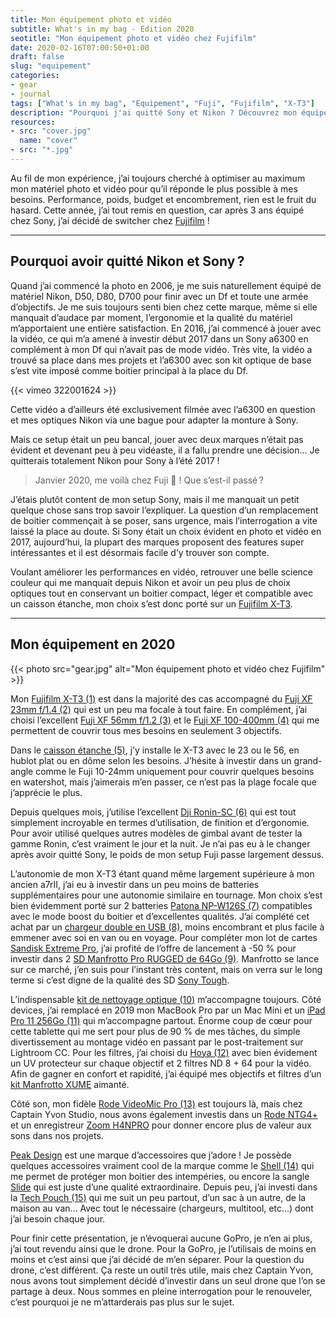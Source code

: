 ```yaml
---
title: Mon équipement photo et vidéo
subtitle: What's in my bag - Edition 2020
seotitle: "Mon équipement photo et vidéo chez Fujifilm"
date: 2020-02-16T07:00:50+01:00
draft: false
slug: "equipement"
categories:
- gear
- journal
tags: ["What's in my bag", "Equipement", "Fuji", "Fujifilm", "X-T3"]
description: "Pourquoi j'ai quitté Sony et Nikon ? Découvrez mon équipement photo et vidéo chez Fujifilm et tout ce qu'il y a dans mon sac photo en 2020."
resources:
- src: "cover.jpg"
  name: "cover"
- src: "*.jpg"
---
```


Au fil de mon expérience, j’ai toujours cherché à optimiser au maximum mon matériel photo et vidéo pour qu’il réponde le plus possible à mes besoins. Performance, poids, budget et encombrement, rien est le fruit du hasard.
Cette année, j’ai tout remis en question, car après 3 ans équipé chez Sony, j’ai décidé de switcher chez [Fujifilm](https://www.digit-photo.com/partenaire/Fujifilm/?dpa_id=23) !

***

## Pourquoi avoir quitté Nikon et Sony ?

Quand j’ai commencé la photo en 2006, je me suis naturellement équipé de matériel Nikon, D50, D80, D700 pour finir avec un Df et toute une armée d’objectifs. Je me suis toujours senti bien chez cette marque, même si elle manquait d’audace par moment, l’ergonomie et la qualité du matériel m’apportaient une entière satisfaction.
En 2016, j’ai commencé à jouer avec la vidéo, ce qui m’a amené à investir début 2017 dans un Sony a6300 en complément à mon Df qui n’avait pas de mode vidéo. Très vite, la vidéo a trouvé sa place dans mes projets et l’a6300 avec son kit optique de base s’est vite imposé comme boitier principal à la place du Df.

<div>
{{< vimeo 322001624 >}}
</div>

Cette vidéo a d’ailleurs été exclusivement filmée avec l’a6300 en question et mes optiques Nikon via une bague pour adapter la monture à Sony.

Mais ce setup était un peu bancal, jouer avec deux marques n’était pas évident et devenant peu à peu vidéaste, il a fallu prendre une décision… Je quitterais totalement Nikon pour Sony à l’été 2017 !

> Janvier 2020, me voilà chez Fuji 🤔 ! Que s’est-il passé ?

J’étais plutôt content de mon setup Sony, mais il me manquait un petit quelque chose sans trop savoir l’expliquer. La question d’un remplacement de boitier commençait à se poser, sans urgence, mais l’interrogation a vite laissé la place au doute.
Si Sony était un choix évident en photo et vidéo en 2017, aujourd’hui, la plupart des marques proposent des features super intéressantes et il est désormais facile d’y trouver son compte.

Voulant améliorer les performances en vidéo, retrouver une belle science couleur qui me manquait depuis Nikon et avoir un peu plus de choix optiques tout en conservant un boitier compact, léger et compatible avec un caisson étanche, mon choix s’est donc porté sur un [Fujifilm X-T3](https://www.digit-photo.com/FUJI-X-T3-Boitier-Nu-Noir-rFUJIXT3BK.html?dpa_id=23).

***

## Mon équipement en 2020

{{< photo src="gear.jpg" alt="Mon équipement photo et vidéo chez Fujifilm" >}}

Mon [Fujifilm X-T3 (1)](https://www.digit-photo.com/FUJI-X-T3-Boitier-Nu-Noir-rFUJIXT3BK.html?dpa_id=23) est dans la majorité des cas accompagné du [Fuji XF 23mm f/1.4 (2)](https://www.digit-photo.com/FUJI-XF-23mm-f-1-4-R-rFUJI11508.html?dpa_id=23) qui est un peu ma focale à tout faire. En complément, j’ai choisi l’excellent [Fuji XF 56mm f/1.2 (3)](https://www.digit-photo.com/FUJI-XF-56mm-f-1-2-R-Noir-rFUJI11510.html?dpa_id=23) et le [Fuji XF 100-400mm (4)](https://www.digit-photo.com/FUJI-XF-100-400mm-f-4-5-5-6-R-LM-OIS-WR-Noir-rFUJI16501109.html?dpa_id=23) qui me permettent de couvrir tous mes besoins en seulement 3 objectifs.

Dans le [caisson étanche (5)](https://seafrogs.com.hk/collections/fujifilm/products/fujifilm-x-t3-40m-130ft-underwater-camera-housing-kit-with-seafrogs-dry-dome-port-v-1-white), j’y installe le X-T3 avec le 23 ou le 56, en hublot plat ou en dôme selon les besoins. J’hésite à investir dans un grand-angle comme le Fuji 10-24mm uniquement pour couvrir quelques besoins en watershot, mais j’aimerais m’en passer, ce n’est pas la plage focale que j’apprécie le plus.

Depuis quelques mois, j’utilise l’excellent [Dji Ronin-SC (6)](https://www.digit-photo.com/DJI-Ronin-SC-Stabilisateur-rDJIRONINSC.html?dpa_id=23) qui est tout simplement incroyable en termes d’utilisation, de finition et d’ergonomie. Pour avoir utilisé quelques autres modèles de gimbal avant de tester la gamme Ronin, c’est vraiment le jour et la nuit. Je n’ai pas eu à le changer après avoir quitté Sony, le poids de mon setup Fuji passe largement dessus.

L’autonomie de mon X-T3 étant quand même largement supérieure à mon ancien a7rII, j’ai eu à investir dans un peu moins de batteries supplémentaires pour une autonomie similaire en tournage. Mon choix s’est bien évidemment porté sur 2 batteries [Patona NP-W126S (7)](https://www.digit-photo.com/PATONA-Batterie-Fujifilm-NP-W126S-rPATONA1279.html?dpa_id=23) compatibles avec le mode boost du boitier et d’excellentes qualités. J’ai complété cet achat par un [chargeur double en USB (8)](https://amzn.to/2OXN6Tz), moins encombrant et plus facile à emmener avec soi en van ou en voyage.
Pour compléter mon lot de cartes [Sandisk Extreme Pro](https://amzn.to/3bGbvXx), j’ai profité de l’offre de lancement à -50 % pour investir dans 2 [SD Manfrotto Pro RUGGED de 64Go (9)](https://www.manfrotto.com/fr-fr/carte-memoire-sdxc-pro-rugged-64gb-uhs-ii-v90-u3-280mb-s-manprosd64/). Manfrotto se lance sur ce marché, j’en suis pour l’instant très content, mais on verra sur le long terme si c’est digne de la qualité des SD [Sony Tough](https://amzn.to/2SP4sDi).

L’indispensable [kit de nettoyage optique (10)](https://amzn.to/37ylBWY) m’accompagne toujours. Côté devices, j’ai remplacé en 2019 mon MacBook Pro par un Mac Mini et un [iPad Pro 11 256Go (11)](https://amzn.to/39D4eFV) qui m’accompagne partout. Énorme coup de cœur pour cette tablette qui me sert pour plus de 90 % de mes tâches, du simple divertissement au montage vidéo en passant par le post-traitement sur Lightroom CC.
Pour les filtres, j’ai choisi du [Hoya (12)](https://www.digit-photo.com/Filtres-vissants-aFA0032/Hoya/+choixMarque-821|?dpa_id=23) avec bien évidement un UV protecteur sur chaque objectif et 2 filtres ND 8 + 64 pour la vidéo. Afin de gagner en confort et rapidité, j’ai équipé mes objectifs et filtres d’un [kit Manfrotto XUME](https://www.digit-photo.com/Filtres-vissants-aFA0032/Xume/?dpa_id=23) aimanté.

Côté son, mon fidèle [Rode VideoMic Pro (13)](https://amzn.to/2Hp43Ce) est toujours là, mais chez Captain Yvon Studio, nous avons également investis dans un [Rode NTG4+](https://amzn.to/39CCZLJ) et un enregistreur [Zoom H4NPRO](https://amzn.to/39AbEdd) pour donner encore plus de valeur aux sons dans nos projets.

[Peak Design](https://www.amazon.fr/stores/node/3462984031?_encoding=UTF8&field-lbr_brands_browse-bin=Peak%20Design&ref_=bl_dp_s_web_3462984031) est une marque d’accessoires que j’adore ! Je possède quelques accessoires vraiment cool de la marque comme le [Shell (14)](https://amzn.to/37y9oSh) qui me permet de protéger mon boitier des intempéries, ou encore la sangle [Slide](https://amzn.to/2uSkK6a) qui est juste d’une qualité extraordinaire. Depuis peu, j’ai investi dans la [Tech Pouch (15)](https://amzn.to/38xQ4pA) qui me suit un peu partout, d’un sac à un autre, de la maison au van… Avec tout le nécessaire (chargeurs, multitool, etc...) dont j’ai besoin chaque jour.

Pour finir cette présentation, je n’évoquerai aucune GoPro, je n’en ai plus, j’ai tout revendu ainsi que le drone. Pour la GoPro, je l’utilisais de moins en moins et c’est ainsi que j’ai décidé de m’en séparer.
Pour la question du drone, c’est différent. Ça reste un outil très utile, mais chez Captain Yvon, nous avons tout simplement décidé d’investir dans un seul drone que l’on se partage à deux. Nous sommes en pleine interrogation pour le renouveler, c’est pourquoi je ne m’attarderais pas plus sur le sujet.
